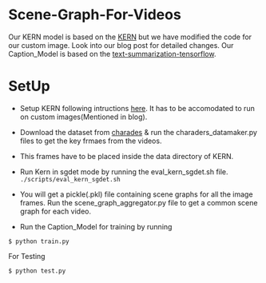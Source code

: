 # Scene-Graph-For-Videos

Our KERN model is based on the [KERN](https://github.com/yuweihao/KERN) but we have modified the code for our custom image. Look into our blog post for detailed changes. Our Caption_Model is based on the [text-summarization-tensorflow](https://github.com/dongjun-Lee/text-summarization-tensorflow).

# SetUp
- Setup KERN following intructions [here](https://github.com/yuweihao/KERN). It has to be accomodated to run on custom images(Mentioned in blog).
- Download the dataset from [charades](http://vuchallenge.org/charades.html) & run the charaders_datamaker.py files to get the key frmaes from the videos.

- This frames have to be placed inside the data directory of KERN.

- Run Kern in sgdet mode by running the eval_kern_sgdet.sh file.
      ```./scripts/eval_kern_sgdet.sh```

- You will get a pickle(.pkl) file containing scene graphs for all the image frames. Run the scene_graph_aggregator.py file to get a common scene graph for each video.

- Run the Caption_Model for training by running 

 ```$ python train.py```

For Testing 

```$ python test.py```

